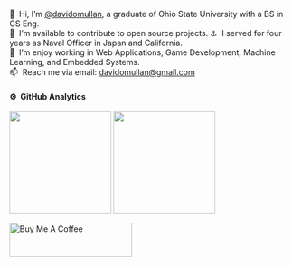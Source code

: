 👋 &nbsp;Hi, I’m [@davidomullan](https://www.linkedin.com/in/david-omullan/), a graduate of Ohio State University with a BS in CS Eng.  
💞️ &nbsp;I’m available to contribute to open source projects.
⚓️ &nbsp;I served for four years as Naval Officer in Japan and California.  
👀 &nbsp;I’m enjoy working in Web Applications, Game Development, Machine Learning, and Embedded Systems.  
📫 &nbsp;Reach me via email: davidomullan@gmail.com

#### ⚙️ &nbsp;GitHub Analytics

<p align="left">
<a href="https://github.com/davidomullan">
  <img height="180em" src="https://github-readme-stats-eight-theta.vercel.app/api?username=davidomullan&show_icons=true&theme=algolia&include_all_commits=true&count_private=true"/>
  <img height="180em" src="https://github-readme-stats-eight-theta.vercel.app/api/top-langs/?username=davidomullan&layout=compact&langs_count=8&theme=algolia"/>
</a>
</p>

<a href="https://www.buymeacoffee.com/davidomullan" target="_blank"><img src="https://cdn.buymeacoffee.com/buttons/v2/default-yellow.png" alt="Buy Me A Coffee" style="height: 60px !important;width: 217px !important;" ></a>
